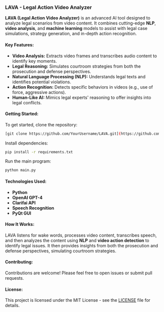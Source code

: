 ### **LAVA - Legal Action Video Analyzer**

**LAVA (Legal Action Video Analyzer)** is an advanced AI tool designed to analyze legal scenarios from video content. It combines cutting-edge **NLP**, **video analysis**, and **machine learning** models to assist with legal case simulations, strategy generation, and in-depth action recognition.

#### **Key Features:**
- **Video Analysis:** Extracts video frames and transcribes audio content to identify key moments.
- **Legal Reasoning:** Simulates courtroom strategies from both the prosecution and defense perspectives.
- **Natural Language Processing (NLP):** Understands legal texts and identifies potential violations.
- **Action Recognition:** Detects specific behaviors in videos (e.g., use of force, aggressive actions).
- **Human-Like AI:** Mimics legal experts' reasoning to offer insights into legal conflicts.

#### **Getting Started:**

To get started, clone the repository:
```bash
[git clone https://github.com/YourUsername/LAVA.git](https://github.com/Puhfee/LAVA.git)
```

Install dependencies:
```bash
pip install -r requirements.txt
```

Run the main program:
```bash
python main.py
```

#### **Technologies Used:**
- **Python**
- **OpenAI GPT-4**
- **Clarifai API**
- **Speech Recognition**
- **PyQt GUI**

#### **How It Works:**
LAVA listens for wake words, processes video content, transcribes speech, and then analyzes the content using **NLP** and **video action detection** to identify legal issues. It then provides insights from both the prosecution and defense perspectives, simulating courtroom strategies.

#### **Contributing:**
Contributions are welcome! Please feel free to open issues or submit pull requests.

#### **License:**
This project is licensed under the MIT License - see the [LICENSE](LICENSE) file for details.
